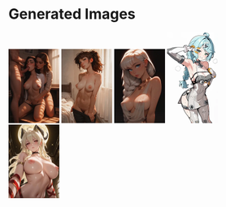 # Generated Images



<img src="2025_09_29_01_thumb.webp" width="100"/> <img src="2025_09_29_02_thumb.webp" width="100"/> <img src="2025_09_29_03_thumb.webp" width="100"/> <img src="2025_09_29_04_thumb.webp" width="100"/> <img src="2025_09_29_05_thumb.webp" width="100"/>